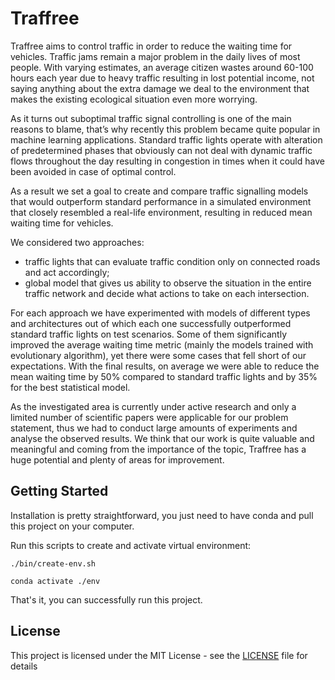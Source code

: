 # Traffree

Traffree aims to control traffic in order to reduce the waiting time for vehicles. Traffic jams remain a major problem in the daily lives of most people. With varying estimates, an average citizen wastes around 60-100 hours each year due to heavy traffic resulting in lost potential income, not saying anything about the extra damage we deal to the environment that makes the existing ecological situation even more worrying.

As it turns out suboptimal traffic signal controlling is one of the main reasons to blame, that’s why recently this problem became quite popular in machine learning applications. Standard traffic lights operate with alteration of predetermined phases that obviously can not deal with dynamic traffic flows throughout the day resulting in congestion in times when it could have been avoided in case of optimal control.

As a result we set a goal to create and compare traffic signalling models that would outperform standard performance in a simulated environment that closely resembled a real-life environment, resulting in reduced mean waiting time for vehicles.

We considered two approaches:
* traffic lights that can evaluate traffic condition only on connected roads and act accordingly;
* global model that gives us ability to observe the situation in the entire traffic network and decide what actions to take on each intersection.

For each approach we have experimented with models of different types and architectures out of which each one successfully outperformed standard traffic lights on test scenarios. Some of them significantly improved the average waiting time metric (mainly the models trained with evolutionary algorithm), yet there were some cases that fell short of our expectations. With the final results, on average we were able to reduce the mean waiting time by 50% compared to standard traffic lights and by 35% for the best statistical model.

As the investigated area is currently under active research and only a limited number of scientific papers were applicable for our problem statement, thus we had to conduct large amounts of experiments and analyse the observed results. We think that our work is quite valuable and meaningful and coming from the importance of the topic, Traffree has a huge potential and plenty of areas for improvement.


## Getting Started

Installation is pretty straightforward, you just need to have conda and pull this project on your computer. 

Run this scripts to create and activate virtual environment: 
```
./bin/create-env.sh
```
```
conda activate ./env
```

That's it, you can successfully run this project.

## License

This project is licensed under the MIT License - see the [LICENSE](LICENSE) file for details

